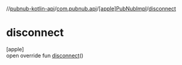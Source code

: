//[pubnub-kotlin-api](../../../index.md)/[com.pubnub.api](../index.md)/[[apple]PubNubImpl](index.md)/[disconnect](disconnect.md)

# disconnect

[apple]\
open override fun [disconnect](disconnect.md)()
